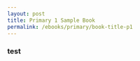 ```yaml
---
layout: post
title: Primary 1 Sample Book
permalink: /ebooks/primary/book-title-p1
---
```


### test